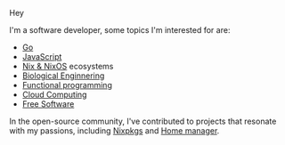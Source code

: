 Hey

I'm a software developer, some topics I'm interested for are:
- [Go](https://go.dev/)
- [JavaScript](https://developer.mozilla.org/en-US/docs/Web/JavaScript)
- [Nix & NixOS](https://nixos.org/) ecosystems
- [Biological Enginnering](https://en.wikipedia.org/wiki/Biological_engineering)
- [Functional programming](https://en.wikipedia.org/wiki/Functional_programming)
- [Cloud Computing](https://www.redhat.com/en/topics/cloud)
- [Free Software](https://www.fsf.org/about/what-is-free-software)

In the open-source community, I've contributed to projects that resonate with my passions, including [Nixpkgs](https://github.com/nixos/nixpkgs) and [Home manager](https://github.com/nix-community/home-manager).
